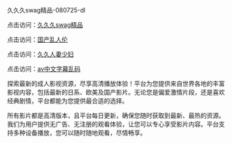 久久久swag精品-080725-dl

点击访问：<a href="https://vassv.pages.dev/">久久久swag精品</a>

点击访问：<a href="https://gsd-agv.pages.dev/">国产乱人伦</a>

点击访问：<a href="https://gda-c7m.pages.dev/">久久人妻少妇</a>

点击访问：<a href="https://tfda.pages.dev/">av中文字幕乱码</a>

探索最新的成人影视资源，尽享高清播放体验！平台为您提供来自世界各地的丰富影视内容，包括最新的日系、欧美及国产影片。无论您是偏爱激情片段，还是喜欢经典剧情，平台都能为您提供最合适的选择。

所有影片都是高清版本，且平台每日更新，确保您随时获取到最新、最热的资源。我们为用户提供无广告、无注册的观看体验，让您可以专心享受影片内容。平台支持多种设备播放，您可以随时随地观看，尽情畅享。

<span style="display:none;">[Canonical link](https://github.com/hi08072025/th02 ）</span>
